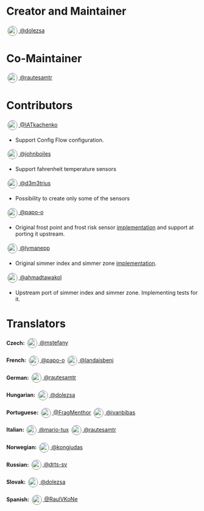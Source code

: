 # Creator and Maintainer
[<img src="https://github.com/dolezsa.png" style="margin: 0.2em; vertical-align: middle; border-radius: 50%;border: solid 0.1px grey;" width="24"/> @dolezsa](https://github.com/dolezsa)


# Co-Maintainer
[<img src="https://github.com/rautesamtr.png" style="margin: 0.2em; vertical-align: middle; border-radius: 50%; border: solid 0.1px grey;" width="24"/> @rautesamtr](https://github.com/rautesamtr)


# Contributors
[<img src="https://github.com/IATkachenko.png" style="margin: 0.2em; vertical-align: middle; border-radius: 50%; border: solid 0.1px grey;" width="24"/> @IATkachenko](https://github.com/IATkachenko)
* Support Config Flow configuration.

[<img src="https://github.com/johnboiles.png" style="margin: 0.2em; vertical-align: middle; border-radius: 50%; border: solid 0.1px grey;" width="24"/> @johnboiles](https://github.com/johnboiles)
* Support fahrenheit temperature sensors

[<img src="https://github.com/d3m3trius.png" style="margin: 0.2em; vertical-align: middle; border-radius: 50%; border: solid 0.1px grey;" width="24"/> @d3m3trius](https://github.com/d3m3trius)
* Possibility to create only some of the sensors

[<img src="https://github.com/papo-o.png" style="margin: 0.2em; vertical-align: middle; border-radius: 50%; border: solid 0.1px grey;" width="24"/> @papo-o](https://github.com/papo-o)
* Original frost point and frost risk sensor [implementation](https://github.com/papo-o/home-assistant-frost-risks) and support at porting it upstream.

[<img src="https://github.com/lymanepp.png" style="margin: 0.2em; vertical-align: middle; border-radius: 50%; border: solid 0.1px grey;" width="24"/> @lymanepp](https://github.com/lymanepp)
* Original simmer index and simmer zone [implementation](https://github.com/lymanepp/thermal_comfort).

[<img src="https://github.com/ahmadtawakol.png" style="margin: 0.2em; vertical-align: middle; border-radius: 50%; border: solid 0.1px grey;" width="24"/> @ahmadtawakol](https://github.com/ahmadtawakol)
* Upstream port of simmer index and simmer zone. Implementing tests for it.


# Translators

**Czech:**
[<img src="https://github.com/mstefany.png" style="margin: 0.2em; vertical-align: middle; border-radius: 50%; border: solid 0.1px grey;" width="24"/>
@mstefany](https://github.com/mstefany)

**French:**
[<img src="https://github.com/papo-o.png" style="margin: 0.2em; vertical-align: middle; border-radius: 50%; border: solid 0.1px grey;" width="24"/>
@papo-o](https://github.com/papo-o)
[<img src="https://github.com/landaisbenj.png" style="margin: 0.2em; vertical-align: middle; border-radius: 50%; border: solid 0.1px grey;" width="24"/>
@landaisbenj](https://github.com/landaisbenj)

**German:**
[<img src="https://github.com/rautesamtr.png" style="margin: 0.2em; vertical-align: middle; border-radius: 50%; border: solid 0.1px grey;" width="24"/>
@rautesamtr](https://github.com/rautesamtr)

**Hungarian:**
[<img src="https://github.com/dolezsa.png" style="margin: 0.2em; vertical-align: middle; border-radius: 50%;border: solid 0.1px grey;" width="24"/>
@dolezsa](https://github.com/dolezsa)

**Portuguese:**
[<img src="https://github.com/FragMenthor.png" style="margin: 0.2em; vertical-align: middle; border-radius: 50%;border: solid 0.1px grey;" width="24"/>
@FragMenthor](https://github.com/FragMenthor)
[<img src="https://github.com/ivanbibas.png" style="margin: 0.2em; vertical-align: middle; border-radius: 50%;border: solid 0.1px grey;" width="24"/>
@ivanbibas](https://github.com/ivanbibas)

**Italian:**
[<img src="https://github.com/mario-tux.png" style="margin: 0.2em; vertical-align: middle; border-radius: 50%; border: solid 0.1px grey;" width="24"/>
@mario-tux](https://github.com/mario-tux)
[<img src="https://github.com/rautesamtr.png" style="margin: 0.2em; vertical-align: middle; border-radius: 50%; border: solid 0.1px grey;" width="24"/>
@rautesamtr](https://github.com/rautesamtr)

**Norwegian:**
[<img src="https://github.com/kongjudas.png" style="margin: 0.2em; vertical-align: middle; border-radius: 50%; border: solid 0.1px grey;" width="24"/>
@kongjudas](https://github.com/kongjudas)

**Russian:**
[<img src="https://github.com/drts-sv.png" style="margin: 0.2em; vertical-align: middle; border-radius: 50%; border: solid 0.1px grey;" width="24"/>
@drts-sv](https://github.com/drts-sv)

**Slovak:**
[<img src="https://github.com/dolezsa.png" style="margin: 0.2em; vertical-align: middle; border-radius: 50%;border: solid 0.1px grey;" width="24"/>
@dolezsa](https://github.com/dolezsa)

**Spanish:**
[<img src="https://github.com/RaulVKoNe.png" style="margin: 0.2em; vertical-align: middle; border-radius: 50%; border: solid 0.1px grey;" width="24"/>
@RaulVKoNe](https://github.com/RaulVKoNe)
